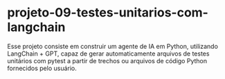 # projeto-09-testes-unitarios-com-langchain
Esse projeto consiste em construir um agente de IA em Python, utilizando LangChain + GPT, capaz de gerar automaticamente arquivos de testes unitários com pytest a partir de trechos ou arquivos de código Python fornecidos pelo usuário.
